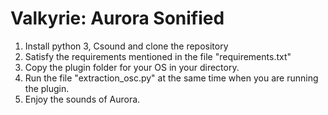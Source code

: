 # Valkyrie: Aurora Sonified
1. Install python 3, Csound and clone the repository
2. Satisfy the requirements mentioned in the file "requirements.txt"
3. Copy the plugin folder for your OS in your directory.
4. Run the file "extraction_osc.py" at the same time when you are running the plugin.
5. Enjoy the sounds of Aurora.
